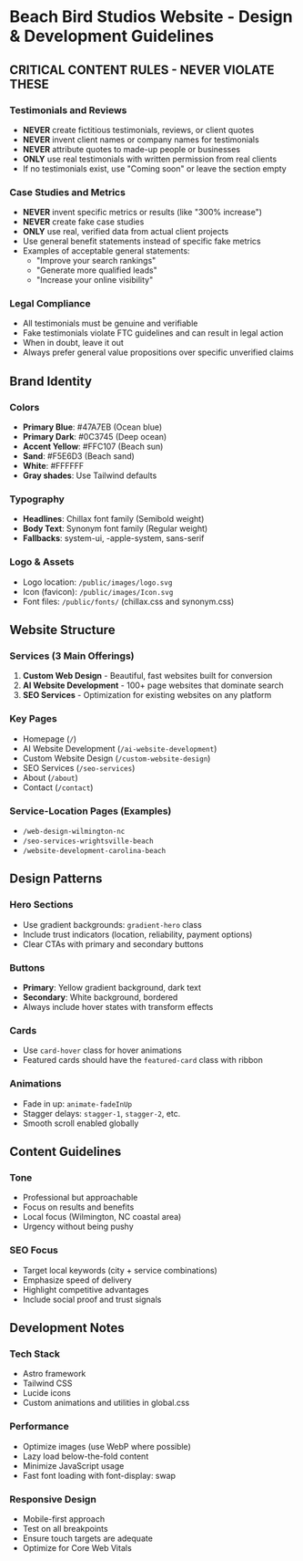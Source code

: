 # Beach Bird Studios Website - Design & Development Guidelines

## CRITICAL CONTENT RULES - NEVER VIOLATE THESE

### Testimonials and Reviews
- **NEVER** create fictitious testimonials, reviews, or client quotes
- **NEVER** invent client names or company names for testimonials
- **NEVER** attribute quotes to made-up people or businesses
- **ONLY** use real testimonials with written permission from real clients
- If no testimonials exist, use "Coming soon" or leave the section empty

### Case Studies and Metrics
- **NEVER** invent specific metrics or results (like "300% increase")
- **NEVER** create fake case studies
- **ONLY** use real, verified data from actual client projects
- Use general benefit statements instead of specific fake metrics
- Examples of acceptable general statements:
  - "Improve your search rankings"
  - "Generate more qualified leads"
  - "Increase your online visibility"

### Legal Compliance
- All testimonials must be genuine and verifiable
- Fake testimonials violate FTC guidelines and can result in legal action
- When in doubt, leave it out
- Always prefer general value propositions over specific unverified claims

## Brand Identity

### Colors
- **Primary Blue**: #47A7EB (Ocean blue)
- **Primary Dark**: #0C3745 (Deep ocean)
- **Accent Yellow**: #FFC107 (Beach sun)
- **Sand**: #F5E6D3 (Beach sand)
- **White**: #FFFFFF
- **Gray shades**: Use Tailwind defaults

### Typography
- **Headlines**: Chillax font family (Semibold weight)
- **Body Text**: Synonym font family (Regular weight)
- **Fallbacks**: system-ui, -apple-system, sans-serif

### Logo & Assets
- Logo location: `/public/images/logo.svg`
- Icon (favicon): `/public/images/Icon.svg`
- Font files: `/public/fonts/` (chillax.css and synonym.css)

## Website Structure

### Services (3 Main Offerings)
1. **Custom Web Design** - Beautiful, fast websites built for conversion
2. **AI Website Development** - 100+ page websites that dominate search
3. **SEO Services** - Optimization for existing websites on any platform

### Key Pages
- Homepage (`/`)
- AI Website Development (`/ai-website-development`)
- Custom Website Design (`/custom-website-design`)
- SEO Services (`/seo-services`)
- About (`/about`)
- Contact (`/contact`)

### Service-Location Pages (Examples)
- `/web-design-wilmington-nc`
- `/seo-services-wrightsville-beach`
- `/website-development-carolina-beach`

## Design Patterns

### Hero Sections
- Use gradient backgrounds: `gradient-hero` class
- Include trust indicators (location, reliability, payment options)
- Clear CTAs with primary and secondary buttons

### Buttons
- **Primary**: Yellow gradient background, dark text
- **Secondary**: White background, bordered
- Always include hover states with transform effects

### Cards
- Use `card-hover` class for hover animations
- Featured cards should have the `featured-card` class with ribbon

### Animations
- Fade in up: `animate-fadeInUp`
- Stagger delays: `stagger-1`, `stagger-2`, etc.
- Smooth scroll enabled globally

## Content Guidelines

### Tone
- Professional but approachable
- Focus on results and benefits
- Local focus (Wilmington, NC coastal area)
- Urgency without being pushy

### SEO Focus
- Target local keywords (city + service combinations)
- Emphasize speed of delivery
- Highlight competitive advantages
- Include social proof and trust signals

## Development Notes

### Tech Stack
- Astro framework
- Tailwind CSS
- Lucide icons
- Custom animations and utilities in global.css

### Performance
- Optimize images (use WebP where possible)
- Lazy load below-the-fold content
- Minimize JavaScript usage
- Fast font loading with font-display: swap

### Responsive Design
- Mobile-first approach
- Test on all breakpoints
- Ensure touch targets are adequate
- Optimize for Core Web Vitals